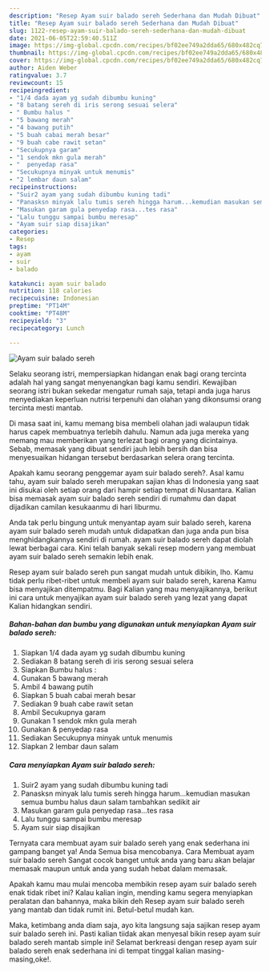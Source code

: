 ```yaml
---
description: "Resep Ayam suir balado sereh Sederhana dan Mudah Dibuat"
title: "Resep Ayam suir balado sereh Sederhana dan Mudah Dibuat"
slug: 1122-resep-ayam-suir-balado-sereh-sederhana-dan-mudah-dibuat
date: 2021-06-05T22:59:40.511Z
image: https://img-global.cpcdn.com/recipes/bf02ee749a2dda65/680x482cq70/ayam-suir-balado-sereh-foto-resep-utama.jpg
thumbnail: https://img-global.cpcdn.com/recipes/bf02ee749a2dda65/680x482cq70/ayam-suir-balado-sereh-foto-resep-utama.jpg
cover: https://img-global.cpcdn.com/recipes/bf02ee749a2dda65/680x482cq70/ayam-suir-balado-sereh-foto-resep-utama.jpg
author: Aiden Weber
ratingvalue: 3.7
reviewcount: 15
recipeingredient:
- "1/4 dada ayam yg sudah dibumbu kuning"
- "8 batang sereh di iris serong sesuai selera"
- " Bumbu halus "
- "5 bawang merah"
- "4 bawang putih"
- "5 buah cabai merah besar"
- "9 buah cabe rawit setan"
- "Secukupnya garam"
- "1 sendok mkn gula merah"
- "  penyedap rasa"
- "Secukupnya minyak untuk menumis"
- "2 lembar daun salam"
recipeinstructions:
- "Suir2 ayam yang sudah dibumbu kuning tadi"
- "Panasksn minyak lalu tumis sereh hingga harum...kemudian masukan semua bumbu halus daun salam tambahkan sedikit air"
- "Masukan garam gula penyedap rasa...tes rasa"
- "Lalu tunggu sampai bumbu meresap"
- "Ayam suir siap disajikan"
categories:
- Resep
tags:
- ayam
- suir
- balado

katakunci: ayam suir balado 
nutrition: 118 calories
recipecuisine: Indonesian
preptime: "PT14M"
cooktime: "PT48M"
recipeyield: "3"
recipecategory: Lunch

---
```



![Ayam suir balado sereh](https://img-global.cpcdn.com/recipes/bf02ee749a2dda65/680x482cq70/ayam-suir-balado-sereh-foto-resep-utama.jpg)

Selaku seorang istri, mempersiapkan hidangan enak bagi orang tercinta adalah hal yang sangat menyenangkan bagi kamu sendiri. Kewajiban seorang istri bukan sekedar mengatur rumah saja, tetapi anda juga harus menyediakan keperluan nutrisi terpenuhi dan olahan yang dikonsumsi orang tercinta mesti mantab.

Di masa  saat ini, kamu memang bisa membeli olahan jadi walaupun tidak harus capek membuatnya terlebih dahulu. Namun ada juga mereka yang memang mau memberikan yang terlezat bagi orang yang dicintainya. Sebab, memasak yang dibuat sendiri jauh lebih bersih dan bisa menyesuaikan hidangan tersebut berdasarkan selera orang tercinta. 



Apakah kamu seorang penggemar ayam suir balado sereh?. Asal kamu tahu, ayam suir balado sereh merupakan sajian khas di Indonesia yang saat ini disukai oleh setiap orang dari hampir setiap tempat di Nusantara. Kalian bisa memasak ayam suir balado sereh sendiri di rumahmu dan dapat dijadikan camilan kesukaanmu di hari liburmu.

Anda tak perlu bingung untuk menyantap ayam suir balado sereh, karena ayam suir balado sereh mudah untuk didapatkan dan juga anda pun bisa menghidangkannya sendiri di rumah. ayam suir balado sereh dapat diolah lewat berbagai cara. Kini telah banyak sekali resep modern yang membuat ayam suir balado sereh semakin lebih enak.

Resep ayam suir balado sereh pun sangat mudah untuk dibikin, lho. Kamu tidak perlu ribet-ribet untuk membeli ayam suir balado sereh, karena Kamu bisa menyajikan ditempatmu. Bagi Kalian yang mau menyajikannya, berikut ini cara untuk menyajikan ayam suir balado sereh yang lezat yang dapat Kalian hidangkan sendiri.

<!--inarticleads1-->

##### Bahan-bahan dan bumbu yang digunakan untuk menyiapkan Ayam suir balado sereh:

1. Siapkan 1/4 dada ayam yg sudah dibumbu kuning
1. Sediakan 8 batang sereh di iris serong sesuai selera
1. Siapkan  Bumbu halus :
1. Gunakan 5 bawang merah
1. Ambil 4 bawang putih
1. Siapkan 5 buah cabai merah besar
1. Sediakan 9 buah cabe rawit setan
1. Ambil Secukupnya garam
1. Gunakan 1 sendok mkn gula merah
1. Gunakan  &amp; penyedap rasa
1. Sediakan Secukupnya minyak untuk menumis
1. Siapkan 2 lembar daun salam




<!--inarticleads2-->

##### Cara menyiapkan Ayam suir balado sereh:

1. Suir2 ayam yang sudah dibumbu kuning tadi
1. Panasksn minyak lalu tumis sereh hingga harum...kemudian masukan semua bumbu halus daun salam tambahkan sedikit air
1. Masukan garam gula penyedap rasa...tes rasa
1. Lalu tunggu sampai bumbu meresap
1. Ayam suir siap disajikan




Ternyata cara membuat ayam suir balado sereh yang enak sederhana ini gampang banget ya! Anda Semua bisa mencobanya. Cara Membuat ayam suir balado sereh Sangat cocok banget untuk anda yang baru akan belajar memasak maupun untuk anda yang sudah hebat dalam memasak.

Apakah kamu mau mulai mencoba membikin resep ayam suir balado sereh enak tidak ribet ini? Kalau kalian ingin, mending kamu segera menyiapkan peralatan dan bahannya, maka bikin deh Resep ayam suir balado sereh yang mantab dan tidak rumit ini. Betul-betul mudah kan. 

Maka, ketimbang anda diam saja, ayo kita langsung saja sajikan resep ayam suir balado sereh ini. Pasti kalian tiidak akan menyesal bikin resep ayam suir balado sereh mantab simple ini! Selamat berkreasi dengan resep ayam suir balado sereh enak sederhana ini di tempat tinggal kalian masing-masing,oke!.

